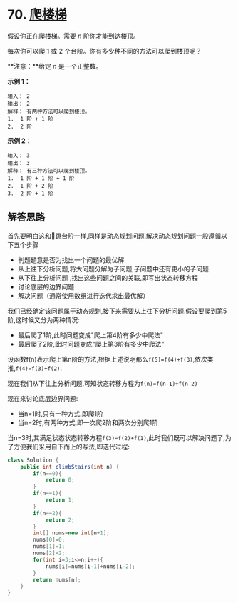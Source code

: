 # 70. [爬楼梯](https://leetcode-cn.com/problems/climbing-stairs/description/)

假设你正在爬楼梯。需要 *n* 阶你才能到达楼顶。

每次你可以爬 1 或 2 个台阶。你有多少种不同的方法可以爬到楼顶呢？

**注意：**给定 *n* 是一个正整数。

**示例 1：**

```
输入： 2
输出： 2
解释： 有两种方法可以爬到楼顶。
1.  1 阶 + 1 阶
2.  2 阶
```

**示例 2：**

```
输入： 3
输出： 3
解释： 有三种方法可以爬到楼顶。
1.  1 阶 + 1 阶 + 1 阶
2.  1 阶 + 2 阶
3.  2 阶 + 1 阶
```

## 解答思路

首先要明白这和🐸跳台阶一样,同样是动态规划问题.解决动态规划问题一般遵循以下五个步骤

- 判题题意是否为找出一个问题的最优解 
- 从上往下分析问题,将大问题分解为子问题,子问题中还有更小的子问题 
- 从下往上分析问题 ,找出这些问题之间的关联,即写出状态转移方程
- 讨论底层的边界问题 
- 解决问题（通常使用数组进行迭代求出最优解）

我们已经确定该问题属于动态规划,接下来需要从上往下分析问题.假设要爬到第5阶,这时候又分为两种情况:

- 最后爬了1阶,此时问题变成"爬上第4阶有多少中爬法"
- 最后爬了2阶,此时问题变成"爬上第3阶有多少中爬法"

设函数f(n)表示爬上第n阶的方法,根据上述说明那么`f(5)=f(4)+f(3)`,依次类推,`f(4)=f(3)+f(2)`.

现在我们从下往上分析问题,可知状态转移方程为`f(n)=f(n-1)+f(n-2)`

现在来讨论底层边界问题:

- 当n=1时,只有一种方式,即爬1阶
- 当n=2时,有两种方式,即一次爬2阶和两次分别爬1阶

当n=3时,其满足状态状态转移方程`f(3)=f(2)+f(1)`,此时我们既可以解决问题了,为了方便我们采用自下而上的写法,即迭代过程:

```java
class Solution {
    public int climbStairs(int n) {
        if(n==0){
            return 0;
        }
        if(n==1){
            return 1;
        }
        if(n==2){
            return 2;
        }
        int[] nums=new int[n+1];
        nums[0]=0;
        nums[1]=1;
        nums[2]=2;
        for(int i=3;i<=n;i++){
            nums[i]=nums[i-1]+nums[i-2];
        }
        return nums[n];
    }
}
```

